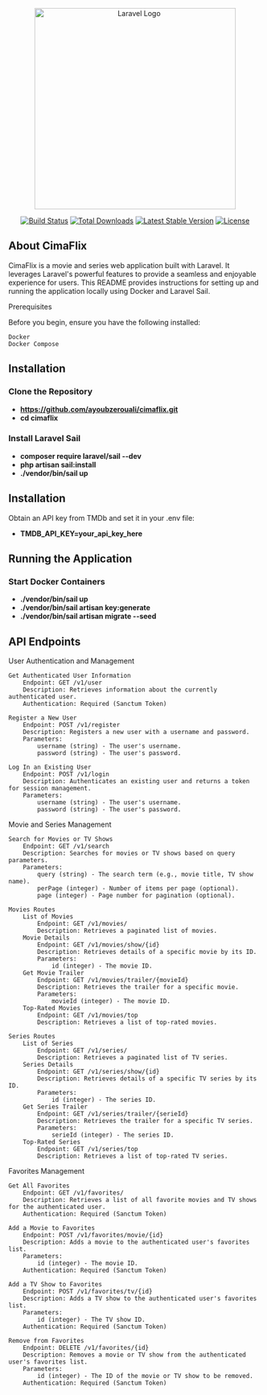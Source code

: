 <p align="center"><a href="https://laravel.com" target="_blank"><img src="https://raw.githubusercontent.com/laravel/art/master/logo-lockup/5%20SVG/2%20CMYK/1%20Full%20Color/laravel-logolockup-cmyk-red.svg" width="400" alt="Laravel Logo"></a></p>

<p align="center">
<a href="https://github.com/laravel/framework/actions"><img src="https://github.com/laravel/framework/workflows/tests/badge.svg" alt="Build Status"></a>
<a href="https://packagist.org/packages/laravel/framework"><img src="https://img.shields.io/packagist/dt/laravel/framework" alt="Total Downloads"></a>
<a href="https://packagist.org/packages/laravel/framework"><img src="https://img.shields.io/packagist/v/laravel/framework" alt="Latest Stable Version"></a>
<a href="https://packagist.org/packages/laravel/framework"><img src="https://img.shields.io/packagist/l/laravel/framework" alt="License"></a>
</p>

## About CimaFlix


CimaFlix is a movie and series web application built with Laravel. It leverages Laravel's powerful features to provide a seamless and enjoyable experience for users. This README provides instructions for setting up and running the application locally using Docker and Laravel Sail.

Prerequisites

Before you begin, ensure you have the following installed:

    Docker
    Docker Compose


## Installation

### Clone the Repository
- **https://github.com/ayoubzerouali/cimaflix.git**
- **cd cimaflix**
### Install Laravel Sail
- **composer require laravel/sail --dev**
- **php artisan sail:install**
- **./vendor/bin/sail up**

## Installation
Obtain an API key from TMDb and set it in your .env file:
- **TMDB_API_KEY=your_api_key_here**


## Running the Application

### Start Docker Containers



- **./vendor/bin/sail up**
- **./vendor/bin/sail artisan key:generate**
- **./vendor/bin/sail artisan migrate --seed**


## API Endpoints


User Authentication and Management

    Get Authenticated User Information
        Endpoint: GET /v1/user
        Description: Retrieves information about the currently authenticated user.
        Authentication: Required (Sanctum Token)

    Register a New User
        Endpoint: POST /v1/register
        Description: Registers a new user with a username and password.
        Parameters:
            username (string) - The user's username.
            password (string) - The user's password.

    Log In an Existing User
        Endpoint: POST /v1/login
        Description: Authenticates an existing user and returns a token for session management.
        Parameters:
            username (string) - The user's username.
            password (string) - The user's password.

Movie and Series Management

    Search for Movies or TV Shows
        Endpoint: GET /v1/search
        Description: Searches for movies or TV shows based on query parameters.
        Parameters:
            query (string) - The search term (e.g., movie title, TV show name).
            perPage (integer) - Number of items per page (optional).
            page (integer) - Page number for pagination (optional).

    Movies Routes
        List of Movies
            Endpoint: GET /v1/movies/
            Description: Retrieves a paginated list of movies.
        Movie Details
            Endpoint: GET /v1/movies/show/{id}
            Description: Retrieves details of a specific movie by its ID.
            Parameters:
                id (integer) - The movie ID.
        Get Movie Trailer
            Endpoint: GET /v1/movies/trailer/{movieId}
            Description: Retrieves the trailer for a specific movie.
            Parameters:
                movieId (integer) - The movie ID.
        Top-Rated Movies
            Endpoint: GET /v1/movies/top
            Description: Retrieves a list of top-rated movies.

    Series Routes
        List of Series
            Endpoint: GET /v1/series/
            Description: Retrieves a paginated list of TV series.
        Series Details
            Endpoint: GET /v1/series/show/{id}
            Description: Retrieves details of a specific TV series by its ID.
            Parameters:
                id (integer) - The series ID.
        Get Series Trailer
            Endpoint: GET /v1/series/trailer/{serieId}
            Description: Retrieves the trailer for a specific TV series.
            Parameters:
                serieId (integer) - The series ID.
        Top-Rated Series
            Endpoint: GET /v1/series/top
            Description: Retrieves a list of top-rated TV series.

Favorites Management

    Get All Favorites
        Endpoint: GET /v1/favorites/
        Description: Retrieves a list of all favorite movies and TV shows for the authenticated user.
        Authentication: Required (Sanctum Token)

    Add a Movie to Favorites
        Endpoint: POST /v1/favorites/movie/{id}
        Description: Adds a movie to the authenticated user's favorites list.
        Parameters:
            id (integer) - The movie ID.
        Authentication: Required (Sanctum Token)

    Add a TV Show to Favorites
        Endpoint: POST /v1/favorites/tv/{id}
        Description: Adds a TV show to the authenticated user's favorites list.
        Parameters:
            id (integer) - The TV show ID.
        Authentication: Required (Sanctum Token)

    Remove from Favorites
        Endpoint: DELETE /v1/favorites/{id}
        Description: Removes a movie or TV show from the authenticated user's favorites list.
        Parameters:
            id (integer) - The ID of the movie or TV show to be removed.
        Authentication: Required (Sanctum Token)



